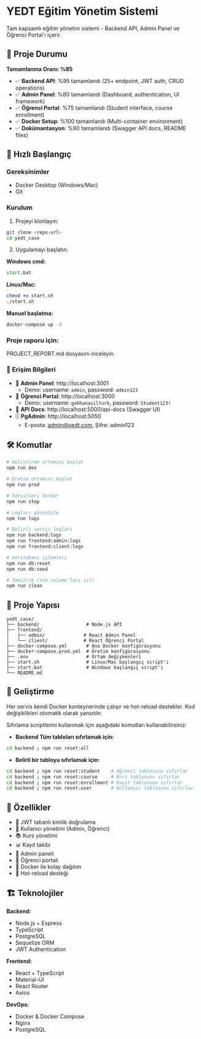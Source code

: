 # YEDT Eğitim Yönetim Sistemi

Tam kapsamlı eğitim yönetim sistemi - Backend API, Admin Panel ve Öğrenci Portal'ı içerir.

## 🎯 Proje Durumu

**Tamamlanma Oranı: %85**

- ✅ **Backend API**: %95 tamamlandı (25+ endpoint, JWT auth, CRUD operations)
- ✅ **Admin Panel**: %80 tamamlandı (Dashboard, authentication, UI framework)
- ✅ **Öğrenci Portal**: %75 tamamlandı (Student interface, course enrollment)
- ✅ **Docker Setup**: %100 tamamlandı (Multi-container environment)
- ✅ **Dokümantasyon**: %90 tamamlandı (Swagger API docs, README files)

## 🚀 Hızlı Başlangıç

### Gereksinimler
- Docker Desktop (Windows/Mac)
- Git

### Kurulum

1. Projeyi klonlayın:
```bash
git clone <repo-url>
cd yedt_case
```

2. Uygulamayı başlatın:

**Windows cmd:**
```cmd
start.bat
```

**Linux/Mac:**
```bash
chmod +x start.sh
./start.sh
```

**Manuel başlatma:**
```bash
docker-compose up -d
```

### Proje raporu için:
PROJECT_REPORT.md dosyasını inceleyin.

### 📍 Erişim Bilgileri

- 🎯 **Admin Panel**: http://localhost:3001
  - Demo: username: `admin`, password: `admin123`
- 👥 **Öğrenci Portal**: http://localhost:3000 
  - Demo: username: `gokhanasilturk`, password: `Student123!`
- 🔧 **API Docs**: http://localhost:5000/api-docs (Swagger UI)
- 🗄️ **PgAdmin**: http://localhost:5050
  - E-posta: admin@yedt.com, Şifre: admin123

## 🛠️ Komutlar

```bash
# Geliştirme ortamını başlat
npm run dev

# Üretim ortamını başlat  
npm run prod

# Servisleri durdur
npm run stop

# Logları görüntüle
npm run logs

# Belirli servis logları
npm run backend:logs
npm run frontend:admin:logs
npm run frontend:client:logs

# Veritabanı işlemleri
npm run db:reset
npm run db:seed

# Temizlik (tüm volume'ları sil)
npm run clean
```

## 📁 Proje Yapısı

```
yedt_case/
├── backend/                 # Node.js API
├── frontend/
│   ├── admin/              # React Admin Panel
│   └── client/             # React Öğrenci Portal
├── docker-compose.yml       # Ana Docker konfigürasyonu
├── docker-compose.prod.yml  # Üretim konfigürasyonu
├── .env                     # Ortam değişkenleri
├── start.sh                 # Linux/Mac başlangıç script'i
├── start.bat                # Windows başlangıç script'i
└── README.md
```

## 🔧 Geliştirme

Her servis kendi Docker konteynerinde çalışır ve hot-reload destekler. Kod değişiklikleri otomatik olarak yansıtılır.

Sıfırlama scriptlerini kullanmak için aşağıdaki komutları kullanabilirsiniz:

- **Backend Tüm tabloları sıfırlamak için:**
```bash
cd backend ; npm run reset:all
```
- **Belirli bir tabloyu sıfırlamak için:**
```bash
cd backend ; npm run reset:student    # Öğrenci tablosunu sıfırlar
cd backend ; npm run reset:course     # Kurs tablosunu sıfırlar
cd backend ; npm run reset:enrollment # Kayıt tablosunu sıfırlar
cd backend ; npm run reset:user       # Kullanıcı tablosunu sıfırlar
```

## 🌟 Özellikler

- 🔐 JWT tabanlı kimlik doğrulama
- 👥 Kullanıcı yönetimi (Admin, Öğrenci)
- 📚 Kurs yönetimi
- 📊 Kayıt takibi
- 🎯 Admin paneli
- 📱 Öğrenci portalı
- 🐳 Docker ile kolay dağıtım
- 🔄 Hot-reload desteği

## 🏗️ Teknolojiler

**Backend:**
- Node.js + Express
- TypeScript
- PostgreSQL
- Sequelize ORM
- JWT Authentication

**Frontend:**
- React + TypeScript
- Material-UI
- React Router
- Axios

**DevOps:**
- Docker & Docker Compose
- Nginx
- PostgreSQL
